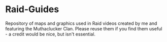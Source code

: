 # Raid-Guides
Repository of maps and graphics used in Raid videos created by me and featuring the Muthaclucker Clan. Please reuse them if you find them useful - a credit would be nice, but isn't essential.

